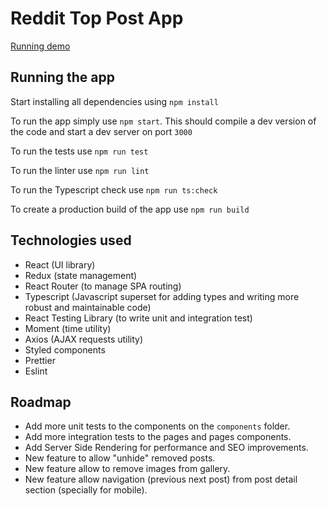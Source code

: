 # Reddit Top Post App

[Running demo](https://polar-dawn-95175.herokuapp.com/)

## Running the app
Start installing all dependencies using `npm install`

To run the app simply use `npm start`. This should compile a dev version of the code and start a dev server on port `3000`

To run the tests use `npm run test`

To run the linter use `npm run lint`

To run the Typescript check use `npm run ts:check`

To create a production build of the app use `npm run build`

## Technologies used

- React (UI library)
- Redux (state management)
- React Router (to manage SPA routing)
- Typescript (Javascript superset for adding types and writing more robust and maintainable code)
- React Testing Library (to write unit and integration test)
- Moment (time utility)
- Axios (AJAX requests utility)
- Styled components
- Prettier
- Eslint


## Roadmap

- Add more unit tests to the components on the `components` folder.
- Add more integration tests to the pages and pages components.
- Add Server Side Rendering for performance and SEO improvements.
- New feature to allow "unhide" removed posts.
- New feature allow to remove images from gallery.
- New feature allow navigation (previous next post) from post detail section (specially for mobile).

